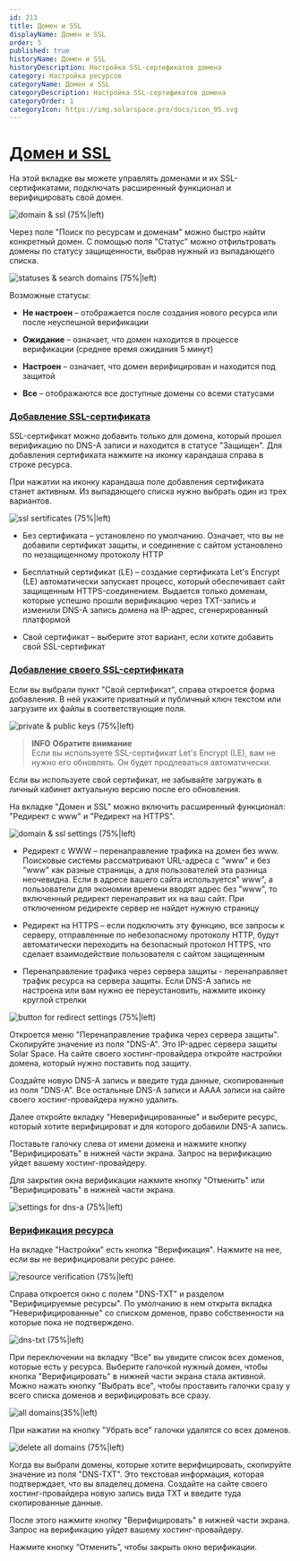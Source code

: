 ```yaml
---
id: 213
title: Домен и SSL
displayName: Домен и SSL
order: 5
published: true
historyName: Домен и SSL
historyDescription: Настройка SSL-сертификатов домена
category: Настройка ресурсов
categoryName: Домен и SSL
categoryDescription: Настройка SSL-сертификатов домена
categoryOrder: 1
categoryIcon: https://img.solarspace.pro/docs/icon_05.svg
---
```



# [Домен и SSL](domain-&-ssl)


На этой вкладке вы можете управлять доменами и их SSL-сертификатами, подключать расширенный функционал и верифицировать свой домен.

![domain & ssl (75%|left)](https://img.solarspace.pro/docs/field-domain&ssl.jpg "Вкладка Домен и SSL")


Через поле "Поиск по ресурсам и доменам" можно быстро найти конкретный домен. С помощью поля "Статус" можно отфильтровать домены по статусу защищенности, выбрав нужный из выпадающего списка.

![statuses & search domains (75%|left)](https://img.solarspace.pro/docs/search-status-domain&ssl.jpg "Статусы и поиск доменов")

Возможные статусы:

- **Не настроен** – отображается после создания нового ресурса или после неуспешной верификации <br/>

- **Ожидание** – означает, что домен находится в процессе верификации (среднее время ожидания 5 минут) <br/>

- **Настроен** – означает, что домен верифицирован и находится под защитой <br/>

- **Все** – отображаются все доступные домены со всеми статусами <br/>



### [Добавление SSL-сертификата](adding-ssl-certificate)

SSL-сертификат можно добавить только для домена, который прошел верификацию по DNS-A записи и находится в статусе "Защищен". Для добавления сертификата нажмите на иконку карандаша справа в строке ресурса.

При нажатии на иконку карандаша поле добавления сертификата станет активным. Из выпадающего списка нужно выбрать один из трех вариантов.

![ssl sertificates (75%|left)](https://img.solarspace.pro/docs/sertificates-domain&ssl.jpg "Выбор SSL сертфииката")

- Без сертификата – установлено по умолчанию. Означает, что вы не добавили сертификат защиты, и соединение с сайтом установлено по незащищенному протоколу HTTP <br/>

- Бесплатный сертификат (LE) – создание сертификата Let's Encrypt (LE) автоматически запускает процесс, который обеспечивает сайт защищенным HTTPS-соединением. Выдается только доменам, которые успешно прошли верификацию через TXT-запись и изменили DNS-A запись домена на IP-адрес, сгенерированный платформой <br/>

- Свой сертификат – выберите этот вариант, если хотите добавить свой SSL-сертификат <br/>



### [Добавление своего SSL-сертификата](adding-custom-ssl-certificate)

Если вы выбрали пункт "Свой сертификат", справа откроется форма добавления. В ней укажите приватный и публичный ключ текстом или загрузите их файлы в соответствующие поля.

![private & public keys (75%|left)](https://img.solarspace.pro/docs/keys-domain&ssl.jpg "Добавление приватного и публичного ключа")

> **INFO**
> **Обратите внимание**  
> Если вы используете SSL-сертификат Let's Encrypt (LE), вам не нужно его обновлять. Он будет продлеваться автоматически.  

Если вы используете свой сертификат, не забывайте загружать в личный кабинет актуальную версию после его обновления.

На вкладке "Домен и SSL" можно включить расширенный функционал: "Редирект с www" и "Редирект на HTTPS".

![domain & ssl settings (75%|left)](https://img.solarspace.pro/docs/settings-domain&ssl.jpg "Настройки домена и SSL")

- Редирект с WWW – перенаправление трафика на домен без www.
Поисковые системы рассматривают URL-адреса с "www" и без "www" как разные страницы, а для пользователей эта разница неочевидна. Если в адресе вашего сайта используется" www", а пользователи для экономии времени вводят адрес без "www", то включенный редирект перенаправит их на ваш сайт. При отключенном редиректе сервер не найдет нужную страницу <br/>

- Редирект на HTTPS – если подключить эту функцию, все запросы к серверу, отправленные по небезопасному протоколу HTTP, будут автоматически переходить на безопасный протокол HTTPS, что сделает взаимодействие пользователя с сайтом защищенным <br/>

- Перенаправление трафика через сервера защиты - перенаправляет трафик ресурса на сервера защиты. Если DNS-A запись не настроена или вам нужно ее переустановить, нажмите иконку круглой стрелки

![button for redirect settings (75%|left)](https://img.solarspace.pro/docs/redirect1-domain&ssl.jpg "Кнопка установки редиректа")

Откроется меню "Перенаправление трафика через сервера защиты". Скопируйте значение из поля "DNS-A". Это IP-адрес сервера защиты Solar Space. На сайте своего хостинг-провайдера откройте настройки домена, который нужно поставить под защиту.  

Создайте новую DNS-A запись и введите туда данные, скопированные из поля "DNS-A". Все остальные DNS-A записи и AAAA записи на сайте своего хостинг-провайдера нужно удалить.  

Далее откройте вкладку "Неверифицированные" и выберите ресурс, который хотите верифицироват и для которого добавили DNS-A запись.  

Поставьте галочку слева от имени домена и нажмите кнопку "Верифицировать" в нижней части экрана. Запрос на верификацию уйдет вашему хостинг-провайдеру.  

Для закрытия окна верификации нажмите кнопку "Отменить" или "Верифицировать" в нижней части экрана.

![settings for dns-a (75%|left)](https://img.solarspace.pro/docs/cancel-or-save-domain&ssl.jpg "Настройка DNS-A записи")

### [Верификация ресурса](resource-verification)


На вкладке "Настройки" есть кнопка "Верификация". Нажмите на нее, если вы не верифицировали ресурс ранее.

![resource verification (75%|left)](https://img.solarspace.pro/docs/dns-txt1-domain&ssl.jpg "")

Справа откроется окно с полем "DNS-TXT" и разделом "Верифицируемые ресурсы". По умолчанию в нем открыта вкладка "Неверифицированные" со списком доменов, право собственности на которые пока не подтверждено.

![dns-txt (75%|left)](https://img.solarspace.pro/docs/dns-txt2-domain&ssl.jpg "Настройка DNS-TXT записи")

При переключении на вкладку “Все” вы увидите список всех доменов, которые есть у ресурса. Выберите галочкой нужный домен, чтобы кнопка "Верифицировать" в нижней части экрана стала активной. Можно нажать кнопку "Выбрать все", чтобы проставить галочки сразу у всего списка доменов и верифицировать все сразу.

![all domains(35%|left)](https://img.solarspace.pro/docs/dns-txt3-domain&ssl.jpg "Список всех доменов")

При нажатии на кнопку "Убрать все" галочки удалятся со всех доменов.

![delete all domains (75%|left)](https://img.solarspace.pro/docs/dns-txt4-domain&ssl.jpg "Убрать все домены из списка для редактирования")

Когда вы выбрали домены, которые хотите верифицировать, скопируйте значение из поля "DNS-TXT". Это текстовая информация, которая подтверждает, что вы владелец домена. Создайте на сайте своего хостинг-провайдера новую запись вида TXT и введите туда скопированные данные.  

После этого нажмите кнопку "Верифицировать" в нижней части экрана. Запрос на верификацию уйдет вашему хостинг-провайдеру.  

Нажмите кнопку “Отменить”, чтобы закрыть окно верификации.



